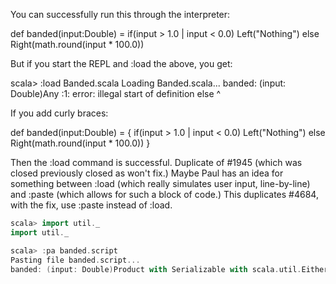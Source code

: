 You can successfully run this through the interpreter:

def banded(input:Double) =
  if(input > 1.0 | input < 0.0)
    Left("Nothing")
  else
    Right(math.round(input * 100.0))

But if you start the REPL and :load the above, you get:

scala> :load Banded.scala
Loading Banded.scala...
banded: (input: Double)Any
<console>:1: error: illegal start of definition
         else
         ^

If you add curly braces:

def banded(input:Double) = {
  if(input > 1.0 | input < 0.0)
    Left("Nothing")
  else
    Right(math.round(input * 100.0))
}

Then the :load command is successful.
Duplicate of #1945 (which was closed previously closed as won't fix.) Maybe Paul has an idea for something between :load (which really simulates user input, line-by-line) and :paste (which allows for such a block of code.)
This duplicates #4684, with the fix, use :paste instead of :load.
```scala
scala> import util._
import util._

scala> :pa banded.script
Pasting file banded.script...
banded: (input: Double)Product with Serializable with scala.util.Either[String,Long]
```
